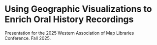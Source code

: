 # Using Geographic Visualizations to Enrich Oral History Recordings

Presentation for the 2025 Western Association of Map Libraries Conference. Fall 2025.